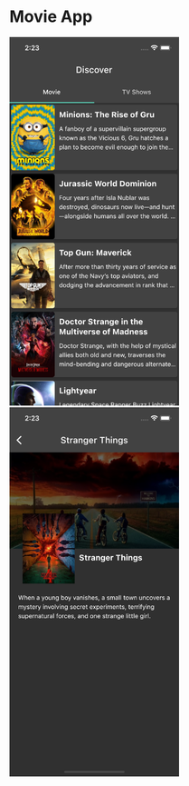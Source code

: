 # Movie App

<img src="screenshots/home.png" width="300">
<img src="screenshots/detail.png" width="300">